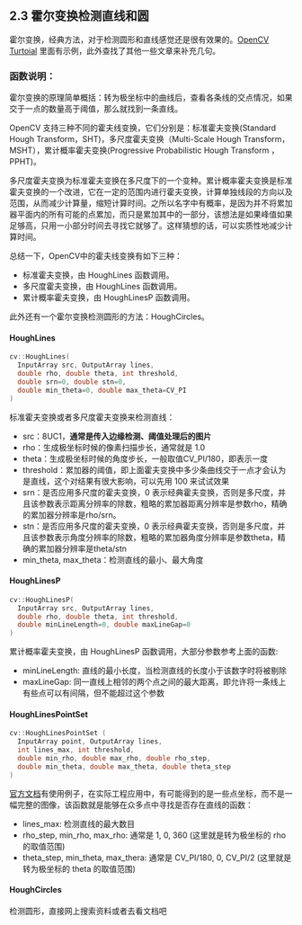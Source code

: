 ## 2.3 霍尔变换检测直线和圆

霍尔变换，经典方法，对于检测圆形和直线感觉还是很有效果的。[OpenCV Turtoial](https://docs.opencv.org/4.x/d6/d10/tutorial_py_houghlines.html) 里面有示例，此外查找了其他一些文章来补充几句。

### 函数说明：

霍尔变换的原理简单概括：转为极坐标中的曲线后，查看各条线的交点情况，如果交于一点的数量高于阈值，那么就找到一条直线。

OpenCV 支持三种不同的霍夫线变换，它们分别是：标准霍夫变换(Standard Hough Transform，SHT)，多尺度霍夫变换（Multi-Scale Hough Transform，MSHT），累计概率霍夫变换(Progressive Probabilistic Hough Transform ，PPHT)。

多尺度霍夫变换为标准霍夫变换在多尺度下的一个变种。累计概率霍夫变换是标准霍夫变换的一个改进，它在一定的范围内进行霍夫变换，计算单独线段的方向以及范围，从而减少计算量，缩短计算时间。之所以名字中有概率，是因为并不将累加器平面内的所有可能的点累加，而只是累加其中的一部分，该想法是如果峰值如果足够高，只用一小部分时间去寻找它就够了。这样猜想的话，可以实质性地减少计算时间。

总结一下，OpenCV中的霍夫线变换有如下三种：

- 标准霍夫变换，由 HoughLines 函数调用。
- 多尺度霍夫变换，由 HoughLines 函数调用。
- 累计概率霍夫变换，由 HoughLinesP 函数调用。

此外还有一个霍尔变换检测圆形的方法：HoughCircles。

#### HoughLines

```cpp
cv::HoughLines(
  InputArray src, OutputArray lines, 
  double rho, double theta, int threshold, 
  double srn=0, double stn=0, 
  double min_theta=0, double max_theta=CV_PI
)
```

标准霍夫变换或者多尺度霍夫变换来检测直线：

- src：8UC1，**通常是传入边缘检测、阈值处理后的图片**
- rho：生成极坐标时候的像素扫描步长，通常就是 1.0
- theta：生成极坐标时候的角度步长，一般取值CV_PI/180，即表示一度
- threshold：累加器的阈值，即上面霍夫变换中多少条曲线交于一点才会认为是直线，这个对结果有很大影响，可以先用 100 来试试效果
- srn：是否应用多尺度的霍夫变换，0 表示经典霍夫变换，否则是多尺度，并且该参数表示距离分辨率的除数，粗略的累加器距离分辨率是参数rho，精确的累加器分辨率是rho/srn。
- stn：是否应用多尺度的霍夫变换，0 表示经典霍夫变换，否则是多尺度，并且该参数表示角度分辨率的除数，粗略的累加器角度分辨率是参数theta，精确的累加器分辨率是theta/stn
- min_theta, max_theta：检测直线的最小、最大角度

#### HoughLinesP

```cpp
cv::HoughLinesP(
  InputArray src, OutputArray lines, 
  double rho, double theta, int threshold, 
  double minLineLength=0, double maxLineGap=0
)
```

累计概率霍夫变换，由 HoughLinesP 函数调用，大部分参数参考上面的函数:

- minLineLength: 直线的最小长度，当检测直线的长度小于该数字时将被剔除
- maxLineGap: 同一直线上相邻的两个点之间的最大距离，即允许将一条线上有些点可以有间隔，但不能超过这个参数

#### HoughLinesPointSet

```cpp
cv::HoughLinesPointSet (
  InputArray point, OutputArray lines,
  int lines_max, int threshold,
  double min_rho, double max_rho, double rho_step,
  double min_theta, double max_theta, double theta_step 
)
```

[官方文档](https://docs.opencv.org/3.4/dd/d1a/group__imgproc__feature.html#ga9d621819105b32cf3dd97c4260c823db)有使用例子，在实际工程应用中，有可能得到的是一些点坐标，而不是一幅完整的图像，该函数就是能够在众多点中寻找是否存在直线的函数：

- lines_max: 检测直线的最大数目
- rho_step, min_rho, max_rho: 通常是 1, 0, 360 (这里就是转为极坐标的 rho 的取值范围)
- theta_step, min_theta, max_thera: 通常是 CV_PI/180, 0, CV_PI/2 (这里就是转为极坐标的 theta 的取值范围)

#### HoughCircles

检测圆形，直接网上搜索资料或者去看文档吧

